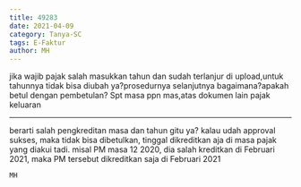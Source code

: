 ```yaml
---
title: 49283
date: 2021-04-09
category: Tanya-SC
tags: E-Faktur
author: MH
---
```


jika wajib pajak salah masukkan tahun dan sudah terlanjur di upload,untuk tahunnya tidak bisa diubah ya?prosedurnya selanjutnya bagaimana?apakah betul dengan pembetulan? Spt masa ppn mas,atas dokumen lain pajak keluaran

---

berarti salah pengkreditan masa dan tahun gitu ya? kalau udah approval sukses, maka tidak bisa dibetulkan, tinggal dikreditkan aja di masa pajak yang diakui tadi. misal PM masa 12 2020, dia salah kreditkan di Februari 2021, maka PM tersebut dikreditkan saja di Februari 2021

`MH`
